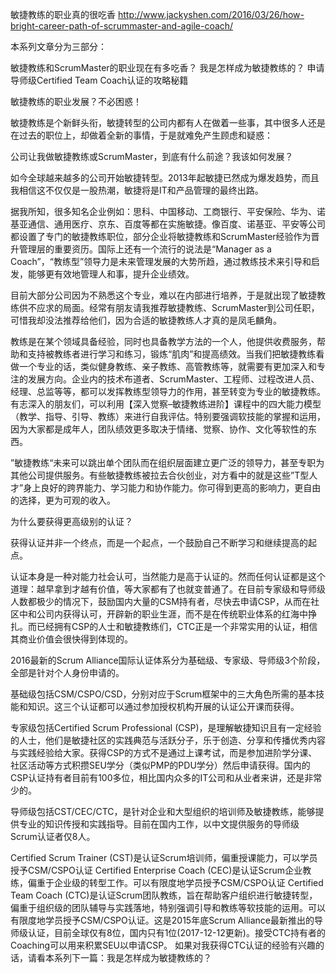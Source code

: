 
敏捷教练的职业真的很吃香 http://www.jackyshen.com/2016/03/26/how-bright-career-path-of-scrummaster-and-agile-coach/

本系列文章分为三部分：

敏捷教练和ScrumMaster的职业现在有多吃香？
我是怎样成为敏捷教练的？
申请导师级Certified Team Coach认证的攻略秘籍


敏捷教练的职业发展？不必困惑！

敏捷教练是个新鲜头衔，敏捷转型的公司内都有人在做着一些事，其中很多人还是在过去的职位上，却做着全新的事情，于是就难免产生顾虑和疑惑：

公司让我做敏捷教练或ScrumMaster，到底有什么前途？我该如何发展？

如今全球越来越多的公司开始敏捷转型。2013年起敏捷已然成为爆发趋势，而且我相信这不仅仅是一股热潮，敏捷将是IT和产品管理的最终出路。

据我所知，很多知名企业例如：思科、中国移动、工商银行、平安保险、华为、诺基亚通信、通用医疗、京东、百度等都在实施敏捷。像百度、诺基亚、平安等公司都设置了专门的敏捷教练职位，部分企业将敏捷教练和ScrumMaster经验作为晋升管理层的重要资历。国际上还有一个流行的说法是“Manager as a Coach”，“教练型”领导力是未来管理发展的大势所趋，通过教练技术来引导和启发，能够更有效地管理人和事，提升企业绩效。

目前大部分公司因为不熟悉这个专业，难以在内部进行培养，于是就出现了敏捷教练供不应求的局面。经常有朋友请我推荐敏捷教练、ScrumMaster到公司任职，可惜我却没法推荐给他们，因为合适的敏捷教练人才真的是凤毛麟角。

教练是在某个领域具备经验，同时也具备教学方法的一个人，他提供收费服务，帮助和支持被教练者进行学习和练习，锻炼“肌肉”和提高绩效。当我们把敏捷教练看做一个专业的话，类似健身教练、亲子教练、高管教练等，就需要有更加深入和专注的发展方向。企业内的技术布道者、ScrumMaster、工程师、过程改进人员、经理、总监等等，都可以发挥教练型领导力的作用，甚至转变为专业的敏捷教练。有志深入的朋友们，可以利用【深入觉察–敏捷教练进阶】课程中的四大能力模型（教学、指导、引导、教练）来进行自我评估。特别要强调软技能的掌握和运用，因为大家都是成年人，团队绩效更多取决于情绪、觉察、协作、文化等软性的东西。

”敏捷教练“未来可以跳出单个团队而在组织层面建立更广泛的领导力，甚至专职为其他公司提供服务。有些敏捷教练被拉去合伙创业，对方看中的就是这些”T型人才”身上良好的跨界能力、学习能力和协作能力。你可得到更高的影响力，更自由的选择，更为可观的收入。

为什么要获得更高级别的认证？

获得认证并非一个终点，而是一个起点，一个鼓励自己不断学习和继续提高的起点。

认证本身是一种对能力社会认可，当然能力是高于认证的。然而任何认证都是这个道理：越早拿到才越有价值，等大家都有了也就变普通了。在目前专家级和导师级人数都极少的情况下，鼓励国内大量的CSM持有者，尽快去申请CSP，从而在社区中和公司内获得认可，开辟新的职业生涯，而不是在传统职业体系的红海中挣扎。而已经拥有CSP的人士和敏捷教练们，CTC正是一个非常实用的认证，相信其商业价值会很快得到体现的。

2016最新的Scrum Alliance国际认证体系分为基础级、专家级、导师级3个阶段，全部是针对个人身份申请的。



基础级包括CSM/CSPO/CSD，分别对应于Scrum框架中的三大角色所需的基本技能和知识。这三个认证都可以通过参加授权机构开展的认证公开课而获得。

专家级包括Certified Scrum Professional (CSP)，是理解敏捷知识且有一定经验的人士，他们是敏捷社区的实践典范与活跃分子，乐于创造、分享和传播优秀内容与实践经验给大家。获得CSP的方式不是通过上课考试，而是参加进阶学分课、社区活动等方式积攒SEU学分（类似PMP的PDU学分）然后申请获得。国内的CSP认证持有者目前有100多位，相比国内众多的IT公司和从业者来讲，还是非常少的。

导师级包括CST/CEC/CTC，是针对企业和大型组织的培训师及敏捷教练，能够提供专业的知识传授和实践指导。目前在国内工作，以中文提供服务的导师级Scrum认证者仅8人。

Certified Scrum Trainer (CST)是认证Scrum培训师，偏重授课能力，可以学员授予CSM/CSPO认证
Certified Enterprise Coach (CEC)是认证Scrum企业教练，偏重于企业级的转型工作。可以有限度地学员授予CSM/CSPO认证
Certified Team Coach (CTC)是认证Scrum团队教练，旨在帮助客户组织进行敏捷转型，偏重于组织级的团队辅导与实践落地，特别强调引导和教练等软技能的运用。可以有限度地学员授予CSM/CSPO认证。这是2015年底Scrum Alliance最新推出的导师级认证，目前全球仅有8位，国内只有1位(2017-12-12更新)。接受CTC持有者的Coaching可以用来积累SEU以申请CSP。
如果对我获得CTC认证的经验有兴趣的话，请看本系列下一篇：我是怎样成为敏捷教练的？